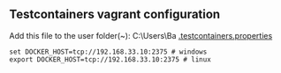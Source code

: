 ## Testcontainers vagrant configuration
Add this file to the user folder(~): C:\Users\Ba
[.testcontainers.properties](.testcontainers.properties)

```shell
set DOCKER_HOST=tcp://192.168.33.10:2375 # windows
export DOCKER_HOST=tcp://192.168.33.10:2375 # linux
```
